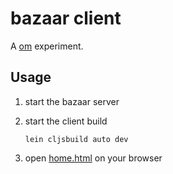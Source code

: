 # bazaar client

A [om](https://github.com/swannodette/om) experiment.

## Usage

1. start the bazaar server
2. start the client build

   ```lein cljsbuild auto dev```

3. open [home.html](home.html) on your browser
